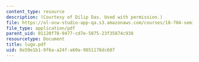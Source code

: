 ```yaml
---
content_type: resource
description: (Courtesy of Dilip Das. Used with permission.)
file: https://ol-ocw-studio-app-qa.s3.amazonaws.com/courses/18-704-seminar-in-algebra-and-number-theory-rational-points-on-elliptic-curves-fall-2004/8e59e1b19f6aa24fa60a9851178dc607_lugo.pdf
file_type: application/pdf
parent_uid: 01120f78-9477-cd7e-5075-23f35874c938
resourcetype: Document
title: lugo.pdf
uid: 8e59e1b1-9f6a-a24f-a60a-9851178dc607
---
```

